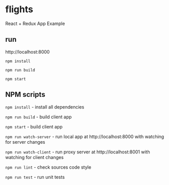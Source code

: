 # flights

React + Redux App Example

## run

http://localhost:8000

`npm install`

`npm run build`

`npm start`

## NPM scripts
`npm install` - install all dependencies

`npm run build` - build client app

`npm start` - build client app

`npm run watch-server` - run local app at http://localhost:8000 with watching for server changes

`npm run watch-client` - run proxy server at http://localhost:8001 with watching for client changes

`npm run lint` - check sources code style

`npm run test` - run unit tests
